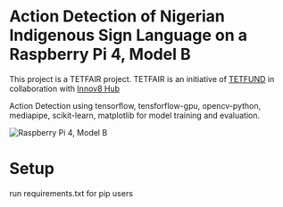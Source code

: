 # Action Detection of Nigerian Indigenous Sign Language on a Raspberry Pi 4, Model B
This project is a TETFAIR project. TETFAIR is an initiative of [TETFUND](https://tetfund.gov.ng) in collaboration with [Innov8 Hub](https://innov8hub.ng)

Action Detection using tensorflow, tensforflow-gpu, opencv-python, mediapipe, scikit-learn, matplotlib for model training and evaluation. 

![Raspberry Pi 4, Model B](https://res.cloudinary.com/glittering-rocks-ltd/image/upload/v1732094909/introduction_2001_k7qdox.jpg)

# Setup 
run requirements.txt for pip users
